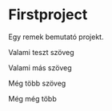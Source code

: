 # Firstproject


Egy remek bemutató projekt.

Valami teszt szöveg

Valami más szöveg

Még több szöveg

Még még több
